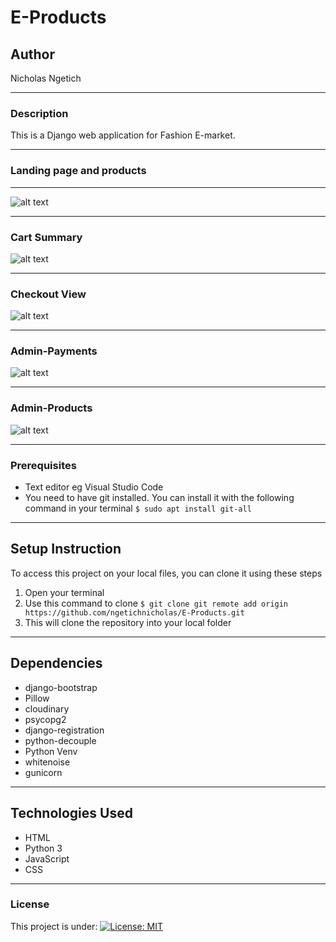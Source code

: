 # E-Products
## Author
Nicholas Ngetich
*****
### Description
This is a Django web application for Fashion E-market.
*****
### Landing page and products
*****
![alt text](https://res.cloudinary.com/dbos9xidr/image/upload/v1631167082/screencapture-127-0-0-1-8000-2021-09-08-20_19_43_sd72r2.png)
*****
### Cart Summary
![alt text](https://res.cloudinary.com/dbos9xidr/image/upload/v1631886005/screencapture-nick-holla-fashion-herokuapp-order-summary-2021-09-17-16_33_54_dtqlqo.png)
*****
### Checkout View
![alt text](https://res.cloudinary.com/dbos9xidr/image/upload/v1631886005/screencapture-nick-holla-fashion-herokuapp-checkout-2021-09-17-16_35_31_vek9uy.png)
*****
### Admin-Payments
![alt text](https://res.cloudinary.com/dbos9xidr/image/upload/v1631374543/Screenshot_from_2021-09-11_18-29-47_nj2v9j.png)
*****
### Admin-Products
![alt text](https://res.cloudinary.com/dbos9xidr/image/upload/v1631374542/Screenshot_from_2021-09-11_18-30-06_e99fes.png)
*****
### Prerequisites
* Text editor eg Visual Studio Code
* You need to have git installed. You can install it with the following command in your terminal
`$ sudo apt install git-all`
*****
## Setup Instruction
To access this project on your local files, you can clone it using these steps
1. Open your terminal
1. Use this command to clone `$ git clone git remote add origin https://github.com/ngetichnicholas/E-Products.git`
1. This will clone the repository into your local folder
*****
## Dependencies
* django-bootstrap
* Pillow
* cloudinary
* psycopg2
* django-registration
* python-decouple
* Python Venv
* whitenoise
* gunicorn
*****
## Technologies Used
* HTML
* Python 3
* JavaScript
* CSS
******
### License
This project is under:
[![License: MIT](https://img.shields.io/badge/License-MIT-yellow.svg)](/LICENSE)
